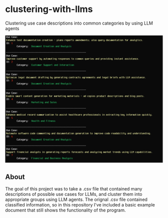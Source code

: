 # clustering-with-llms
Clustering use case descriptions into common categories by using LLM agents

![](/photos/screenshot2.png)

## About
The goal of this project was to take a .csv file that contained many descriptions of possible use cases for LLMs, and cluster them into appropriate groups using LLM agents. The orignal .csv file contained classified information, so in this repository I've included a basic example document that still shows the functionality of the program.
